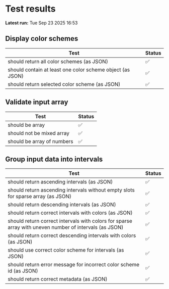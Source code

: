 # Test results
**Latest run:** Tue Sep 23 2025 16:53

## Display color schemes

| Test | Status |
 |---|---|
| should return all color schemes (as JSON) | ✅ |
| should contain at least one color scheme object (as JSON) | ✅ |
| should return selected color scheme (as JSON) | ✅ |


## Validate input array

| Test | Status |
 |---|---|
| should be array | ✅ |
| should not be mixed array | ✅ |
| should be array of numbers | ✅ |


## Group input data into intervals

| Test | Status |
 |---|---|
| should return ascending intervals (as JSON) | ✅ |
| should return ascending intervals without empty slots for sparse array (as JSON) | ✅ |
| should return descending intervals (as JSON) | ✅ |
| should return correct intervals with colors (as JSON) | ✅ |
| should return correct intervals with colors for sparse array with uneven number of intervals (as JSON) | ✅ |
| should return correct descending intervals with colors (as JSON) | ✅ |
| should use correct color scheme for intervals (as JSON) | ✅ |
| should return error message for incorrect color scheme id (as JSON) | ✅ |
| should return correct metadata (as JSON) | ✅ |
